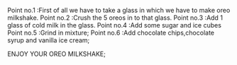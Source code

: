 Point no.1 :First of all we have to take a glass in which we have to make oreo milkshake.
Point no.2 :Crush the 5 oreos in to that glass.
Point no.3 :Add 1 glass of cold milk in the glass.
Point no.4 :Add some sugar and ice cubes
Point no.5 :Grind in mixture;
Point no.6 :Add chocolate chips,chocolate syrup and vanilla ice cream;

ENJOY YOUR OREO MILKSHAKE;